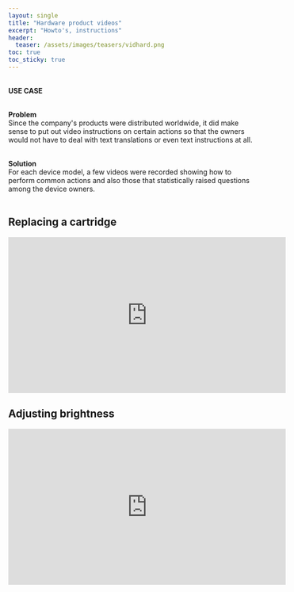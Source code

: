 ```yaml
---
layout: single
title: "Hardware product videos"
excerpt: "Howto's, instructions"
header:
  teaser: /assets/images/teasers/vidhard.png
toc: true
toc_sticky: true
---
```


<div class="usecase">

  <br>
  <strong>USE CASE</strong> <br><br>

  <strong>Problem</strong><br>
  Since the company's products were distributed worldwide, it did make sense to put out video instructions on certain actions so that the owners would not have to deal with text translations or even text instructions at all.<br><br>
  
  <strong>Solution</strong><br>
  For each device model, a few videos were recorded showing how to perform common actions and also those that statistically raised questions among the device owners.<br>
  &nbsp;

</div>

## Replacing a cartridge

<!-- Video on a common action for a certain device model (all of them had cartridges yet they weren't the same). -->

<iframe width="560" height="315" src="https://www.youtube.com/embed/0ZEfxcWZUjE" title="YouTube video player" frameborder="0" allow="accelerometer; autoplay; clipboard-write; encrypted-media; gyroscope; picture-in-picture" allowfullscreen></iframe>

<br>

## Adjusting brightness

<!-- Video on certain option for this device model only (other models' controls were different). -->

<iframe width="560" height="315" src="https://www.youtube.com/embed/hGOw9nStorI" title="YouTube video player" frameborder="0" allow="accelerometer; autoplay; clipboard-write; encrypted-media; gyroscope; picture-in-picture" allowfullscreen></iframe>